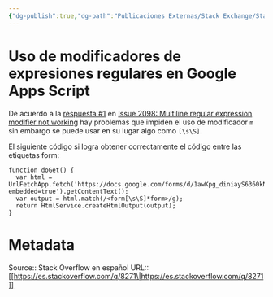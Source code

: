 ```yaml
---
{"dg-publish":true,"dg-path":"Publicaciones Externas/Stack Exchange/Stack Overflow en español/es.stackoverflow.com-8271.md","permalink":"/publicaciones-externas/stack-exchange/stack-overflow-en-espanol/es-stackoverflow-com-8271/","title":"Uso de modificadores de expresiones regulares en Google Apps Script","hide":true,"noteIcon":"\"0\"","created":"2024-04-03T12:49:10.592-06:00","updated":"2024-04-05T16:43:48.580-06:00"}
---
```


# Uso de modificadores de expresiones regulares en Google Apps Script

De acuerdo a la [respuesta #1](https://code.google.com/p/google-apps-script-issues/issues/detail?id=2098#c1) en [Issue 2098: Multiline regular expression modifier not working](https://code.google.com/p/google-apps-script-issues/issues/detail?id=2098) hay problemas que impiden el uso de modificador `m` sin embargo se puede usar en su lugar algo como `[\s\S]`.

El siguiente código si logra obtener correctamente el código entre las etiquetas form:

    function doGet() {
      var html = UrlFetchApp.fetch('https://docs.google.com/forms/d/1awKpg_diniayS6360kNXrcgihk36azQ3DJEaZqXDY7A/viewform?embedded=true').getContentText();
      var output = html.match(/<form[\s\S]*form>/g);
      return HtmlService.createHtmlOutput(output);
    }

# Metadata
Source:: Stack Overflow en español
URL:: [[https://es.stackoverflow.com/q/8271\|https://es.stackoverflow.com/q/8271]]


